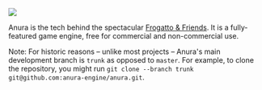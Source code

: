 ![](https://raw.github.com/anura-engine/anura/master/utils/Logo%20Images/Anura%20Logo.png)

Anura is the tech behind the spectacular [Frogatto & Friends](https://github.com/frogatto/frogatto/wiki). It is a fully-featured game engine, free for commercial and non-commercial use.

Note: For historic reasons – unlike most projects – Anura's main development branch is `trunk` as opposed to `master`. For example, to clone the repository, you might run `git clone --branch trunk git@github.com:anura-engine/anura.git`.
